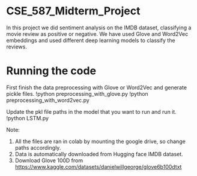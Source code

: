 # CSE_587_Midterm_Project
In this project we did sentiment analysis on the IMDB dataset, classifying a movie review as positive or negative. We have used Glove and Word2Vec embeddings and used different deep learning models to classify the reviews.

# Running the code
First finish the data preprocessing with Glove or Word2Vec and generate pickle files.
!python preprocessing_with_glove.py
!python preprocessing_with_word2vec.py

Update the pkl file paths in the model that you want to run and run it.
!python LSTM.py

Note: 
1. All the files are ran in colab by mounting the google drive, so change paths accordingly.
2. Data is automatically downloaded from Hugging face IMDB dataset.
3. Download Glove 100D from https://www.kaggle.com/datasets/danielwillgeorge/glove6b100dtxt
